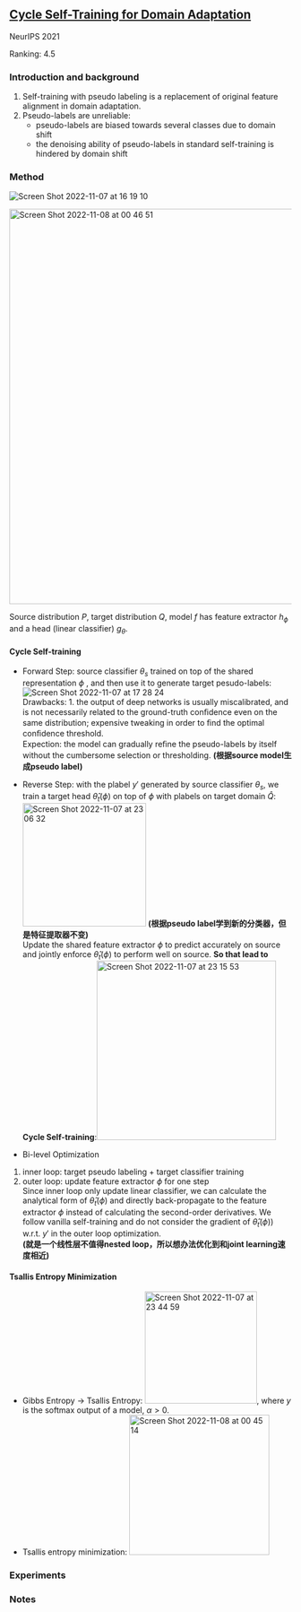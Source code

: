 ## [Cycle Self-Training for Domain Adaptation](https://arxiv.org/abs/2103.03571)
NeurIPS 2021

Ranking: 4.5
### Introduction and background
1. Self-training with pseudo labeling is a replacement of original feature alignment in domain adaptation.
2. Pseudo-labels are unreliable:
    -  pseudo-labels are biased towards several classes due to domain shift
    -  the denoising ability of pseudo-labels in standard self-training is hindered by domain shift

### Method
![Screen Shot 2022-11-07 at 16 19 10](https://user-images.githubusercontent.com/46414159/200239162-01979919-4579-47ac-a188-cfe5760eeba6.png)

<img width="705" alt="Screen Shot 2022-11-08 at 00 46 51" src="https://user-images.githubusercontent.com/46414159/200338986-d1e2f407-ce4b-43e5-a797-b21d8b84f2a4.png">

Source distribution $P$, target distribution $Q$, model $f$ has feature extractor $h_{\phi}$ and a head (linear classifier) $g_{\theta}$.
#### Cycle Self-training
- Forward Step: source classifier $\theta _{s}$ trained on top of the shared representation $\phi$ , and then use it to generate target pesudo-labels:
![Screen Shot 2022-11-07 at 17 28 24](https://user-images.githubusercontent.com/46414159/200250768-5cac86f5-4671-463b-b00f-e4aa2f83b816.png)  
Drawbacks: 1. the output of deep networks is usually miscalibrated, and is not necessarily related to the ground-truth conﬁdence even on the same distribution; expensive tweaking in order to ﬁnd the optimal conﬁdence threshold.  
Expection: the model can gradually reﬁne the pseudo-labels by itself without the cumbersome selection or thresholding.
**(根据source model生成pseudo label)**

- Reverse Step: with the plabel $y'$ generated by source classifier $\theta _{s}$, we train a target head $\hat{\theta} _{t}(\phi)$ on top of $\phi$ with plabels on target domain $\hat{Q}$:<img width="220" alt="Screen Shot 2022-11-07 at 23 06 32" src="https://user-images.githubusercontent.com/46414159/200317778-71e46341-b357-4b9b-be7b-e8497d8e6d5c.png">
**(根据pseudo label学到新的分类器，但是特征提取器不变)**  
Update the shared feature extractor $\phi$ to predict accurately on source and jointly enforce $\hat{\theta} _{t}(\phi)$ to perform well on source. **So that lead to Cycle Self-training**:<img width="320" alt="Screen Shot 2022-11-07 at 23 15 53" src="https://user-images.githubusercontent.com/46414159/200319723-3760bc67-78ef-407f-9c48-9cbf72355fdf.png">

- Bi-level Optimization
1. inner loop: target pseudo labeling + target classifier training  
2. outer loop: update feature extractor $\phi$ for one step  
Since inner loop only update linear classifier, we can calculate the analytical form of $\hat{\theta} _{t}(\phi)$ and directly back-propagate to the feature extractor $\phi$ instead of calculating the second-order derivatives. We follow vanilla self-training and do not consider the gradient of $\hat{\theta} _{t}(\phi)$) w.r.t. $y'$ in the outer loop optimization.  
**(就是一个线性层不值得nested loop，所以想办法优化到和joint learning速度相近)**

#### Tsallis Entropy Minimization

- Gibbs Entropy -> Tsallis Entropy: <img width="200" alt="Screen Shot 2022-11-07 at 23 44 59" src="https://user-images.githubusercontent.com/46414159/200325523-c3694353-dbbf-4c6e-a3e9-5352b7d702c6.png">, where $y$ is the softmax output of a model, $\alpha > 0$.
- Tsallis entropy minimization: <img width="250" alt="Screen Shot 2022-11-08 at 00 45 14" src="https://user-images.githubusercontent.com/46414159/200338601-577c12c5-2dac-4bcc-9f19-3d659005dbc0.png">




### Experiments

### Notes

